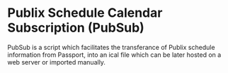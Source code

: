 # Publix Schedule Calendar Subscription (PubSub)

PubSub is a script which facilitates the transferance of Publix schedule information from Passport, into an ical file which can be later hosted on a web server or imported manually.
